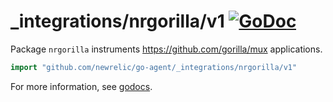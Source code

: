 # _integrations/nrgorilla/v1 [![GoDoc](https://godoc.org/github.com/newrelic/go-agent/_integrations/nrgorilla/v1?status.svg)](https://godoc.org/github.com/newrelic/go-agent/_integrations/nrgorilla/v1)

Package `nrgorilla` instruments https://github.com/gorilla/mux applications.

```go
import "github.com/newrelic/go-agent/_integrations/nrgorilla/v1"
```

For more information, see
[godocs](https://godoc.org/github.com/newrelic/go-agent/_integrations/nrgorilla/v1).
